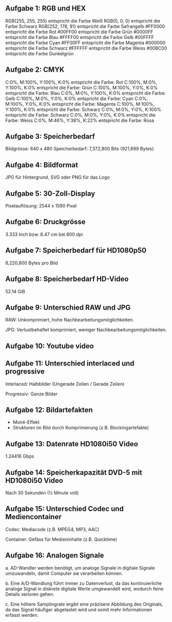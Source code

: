 ## Aufgabe 1: RGB und HEX

RGB(255, 255, 255) entspricht die Farbe Weiß
RGB(0, 0, 0) entspricht die Farbe Schwarz
RGB(252, 178, 91) entspricht die Farbe Safrangelb
#FF0000 entspricht die Farbe Rot
#00FF00 entspricht die Farbe Grün
#0000FF entspricht die Farbe Blau
#FFFF00 entspricht die Farbe Gelb
#00FFFF entspricht die Farbe Cyan
#FF00FF entspricht die Farbe Magenta
#000000 entspricht die Farbe Schwarz
#FFFFFF entspricht die Farbe Weiss
#00BC00 entspricht die Farbe Dunkelgrün

## Aufgabe 2: CMYK

C:0%, M:100%, Y:100%, K:0% entspricht die Farbe: Rot
C:100%, M:0%, Y:100%, K:0% entspricht die Farbe: Grün
C:100%, M:100%, Y:0%, K:0% entspricht die Farbe: Blau
C:0%, M:0%, Y:100%, K:0% entspricht die Farbe: Gelb
C:100%, M:0%, Y:0%, K:0% entspricht die Farbe: Cyan
C:0%, M:100%, Y:0%, K:0% entspricht die Farbe: Magenta
C:100%, M:100%, Y:100%, K:0% entspricht die Farbe: Schwarz
C:0%, M:0%, Y:0%, K:100% entspricht die Farbe: Schwarz
C:0%, M:0%, Y:0%, K:0% entspricht die Farbe: Weiss
C:0%, M:46%, Y:38%, K:22% entspricht die Farbe: Rosa

## Aufgabe 3: Speicherbedarf

Bildgrösse: 640 x 480
Speicherbedarf: 7,372,800 Bits (921,699 Bytes)

## Aufgabe 4: Bildformat

JPG für Hintergrund, SVG oder PNG für das Logo

## Aufgabe 5: 30-Zoll-Display

Pixelauflösung: 2544 x 1590 Pixel

## Aufgabe 6: Druckgrösse

3.333 Inch bzw. 8.47 cm bei 600 dpi

## Aufgabe 7: Speicherbedarf für HD1080p50

6,220,800 Bytes pro Bild

## Aufgabe 8: Speicherbedarf HD-Video

52.14 GiB

## Aufgabe 9: Unterschied RAW und JPG

RAW: Unkomprimiert, hohe Nachbearbeitungsmöglichkeiten.

JPG: Verlustbehaftet komprimiert, weniger Nachbearbeitungsmöglichkeiten.

## Aufgabe 10: Youtube video

## Aufgabe 11: Unterschied interlaced und progressive

Interlaced: Halbbilder (Ungerade Zeilen / Gerade Zeilen)

Progressiv: Ganze Bilder

## Aufgabe 12: Bildartefakten

- Moiré-Effekt
- Strukturen im Bild durch Komprimierung (z.B. Blockingartefakte)

## Aufgabe 13: Datenrate HD1080i50 Video

1.24416 Gbps

## Aufgabe 14: Speicherkapazität DVD-5 mit HD1080i50 Video

Nach 30 Sekunden (½ Minute voll)

## Aufgabe 15: Unterschied Codec und Mediencontainer

Codec: Mediacode (z.B. MPEG4, MP3, AAC)

Container: Gefäss für Medieninhalte (z.B. Quicktime)

## Aufgabe 16: Analogen Signale

a. AD-Wandler werden benötigt, um analoge Signale in digitale Signale umzuwandeln, damit Computer sie verarbeiten können.

b. Eine A/D-Wandlung führt immer zu Datenverlust, da das kontinuierliche analoge Signal in diskrete digitale Werte umgewandelt wird, wodurch feine Details verloren gehen.

c. Eine höhere Samplingrate ergibt eine präzisere Abbildung des Originals, da das Signal häufiger abgetastet wird und somit mehr Informationen erfasst werden.
